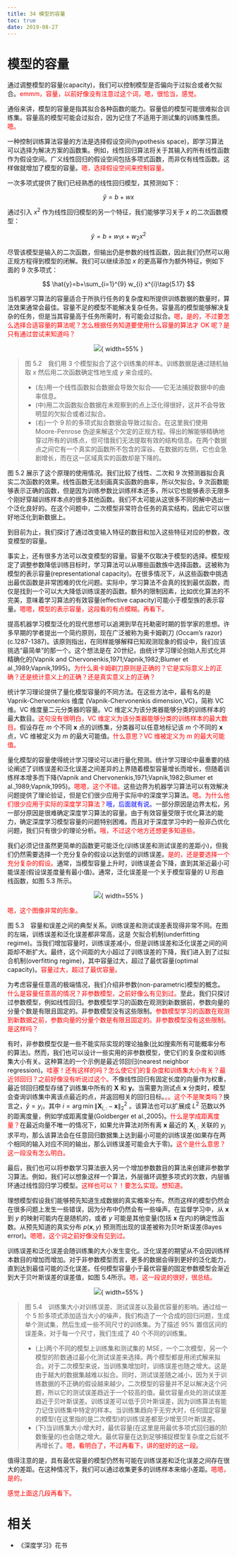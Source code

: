 ```yaml
---
title: 34 模型的容量
toc: true
date: 2019-08-27
---
```



# 模型的容量

通过调整模型的容量(capacity)，我们可以控制模型是否偏向于过拟合或者欠拟合。<span style="color:red;">emmm，容量，以前好像没有注意过这个词，嗯，很恰当，感觉。</span>

通俗来讲，模型的容量是指其拟合各种函数的能力。容量低的模型可能很难拟合训练集。容量高的模型可能会过拟合，因为记住了不适用于测试集的训练集性质。<span style="color:red;">嗯。</span>

一种控制训练算法容量的方法是选择假设空间(hypothesis space)，即学习算法可以选择为解决方案的函数集。例如，线性回归算法将关于其输入的所有线性函数作为假设空间。广义线性回归的假设空间包括多项式函数，而非仅有线性函数。这样做就增加了模型的容量。<span style="color:red;">嗯，选择假设空间来控制容量。</span>

一次多项式提供了我们已经熟悉的线性回归模型，其预测如下：

$$
\hat{y}=b+w x\tag{5.15}
$$

通过引入 $x^{2}$ 作为线性回归模型的另一个特征，我们能够学习关于 $x$ 的二次函数模型：

$$
\hat{y}=b+w_{1} x+w_{2} x^{2}\tag{5.16}
$$

尽管该模型是输入的二次函数，但输出仍是参数的线性函数，因此我们仍然可以用正规方程得到模型的闭解。我们可以继续添加 $x$ 的更高幂作为额外特征，例如下面的 $9$ 次多项式：

$$
\hat{y}=b+\sum_{i=1}^{9} w_{i} x^{i}\tag{5.17}
$$

当机器学习算法的容量适合于所执行任务的复杂度和所提供训练数据的数量时，算法效果通常会最佳。容量不足的模型不能解决复杂任务。容量高的模型能够解决复杂的任务，但是当其容量高于任务所需时，有可能会过拟合。<span style="color:red;">嗯，是的，不过要怎么选择合适容量的算法呢？怎么根据任务知道要使用什么容量的算法才 OK 呢？是只有通过尝试来知道吗？</span>

<center>

![](http://images.iterate.site/blog/image/20190519/N5sdPO9pdHEW.png?imageslim){ width=55% }

</center>

> 图 5.2　我们用 3 个模型拟合了这个训练集的样本。训练数据是通过随机抽取 $x$ 然后用二次函数确定性地生成 $y$ 来合成的。
>
> - (左)用一个线性函数拟合数据会导致欠拟合——它无法捕捉数据中的曲率信息。
> - (中)用二次函数拟合数据在未观察到的点上泛化得很好，这并不会导致明显的欠拟合或者过拟合。
> - (右)一个 9 阶的多项式拟合数据会导致过拟合。在这里我们使用 Moore-Penrose 伪逆来解这个欠定的正规方程。得出的解能够精确地穿过所有的训练点，但可惜我们无法提取有效的结构信息。在两个数据点之间它有一个真实的函数所不包含的深谷。在数据的左侧，它也会急剧增长，而在这一区域真实的函数却是下降的。


图 5.2 展示了这个原理的使用情况。我们比较了线性、二次和 9 次预测器拟合真实二次函数的效果。线性函数无法刻画真实函数的曲率，所以欠拟合。9 次函数能够表示正确的函数，但是因为训练参数比训练样本还多，所以它也能够表示无限多个刚好穿越训练样本点的很多其他函数。我们不太可能从这很多不同的解中选出一个泛化良好的。在这个问题中，二次模型非常符合任务的真实结构，因此它可以很好地泛化到新数据上。

到目前为止，我们探讨了通过改变输入特征的数目和加入这些特征对应的参数，改变模型的容量。

事实上，还有很多方法可以改变模型的容量。容量不仅取决于模型的选择。模型规定了调整参数降低训练目标时，学习算法可以从哪些函数族中选择函数。这被称为模型的表示容量(representational capacity)。在很多情况下，从这些函数中挑选出最优函数是非常困难的优化问题。实际中，学习算法不会真的找到最优函数，而仅是找到一个可以大大降低训练误差的函数。额外的限制因素，比如优化算法的不完美，意味着学习算法的有效容量(effective capacity)可能小于模型族的表示容量。<span style="color:red;">嗯嗯，模型的表示容量，这段看的有点模糊。再看下。</span>

提高机器学习模型泛化的现代思想可以追溯到早在托勒密时期的哲学家的思想。许多早期的学者提出一个简约原则，现在广泛被称为奥卡姆剃刀 (Occam’s razor)(c.1287-1387)。该原则指出，在同样能够解释已知观测现象的假设中，我们应该挑选“最简单”的那一个。这个想法是在 20世纪，由统计学习理论创始人形式化并精确化的(Vapnik and Chervonenkis,1971;Vapnik,1982;Blumer et al.,1989;Vapnik,1995)。<span style="color:red;">为什么奥卡姆剃刀原则是正确的？它是实际意义上的正确？还是统计意义上的正确？还是真实意义上的正确？</span>


统计学习理论提供了量化模型容量的不同方法。在这些方法中，最有名的是 Vapnik-Chervonenkis 维度 (Vapnik-Chervonenkis dimension,VC)，简称 VC 维。VC 维度量二元分类器的容量。VC 维定义为该分类器能够分类的训练样本的最大数目。<span style="color:red;">这句没有很明白，VC 维定义为该分类器能够分类的训练样本的最大数目。</span>假设存在 $m$ 个不同 $\boldsymbol{x}$ 点的训练集，分类器可以任意地标记该 $m$ 个不同的 $\boldsymbol{x}$ 点，VC 维被定义为 $m$ 的最大可能值。<span style="color:red;">什么意思？VC 维被定义为 $m$ 的最大可能值。</span>

量化模型的容量使得统计学习理论可以进行量化预测。统计学习理论中最重要的结论阐述了训练误差和泛化误差之间差异的上界随着模型容量增长而增长，但随着训练样本增多而下降(Vapnik and Chervonenkis,1971;Vapnik,1982;Blumer et al.,1989;Vapnik,1995)。<span style="color:red;">嗯嗯，这个不错。</span>这些边界为机器学习算法可以有效解决问题提供了理论验证，但是它们很少应用于实际中的深度学习算法。<span style="color:red;">嗯。为什么他们很少应用于实际的深度学习算法？</span><span style="color:blue;">哦，后面就有说。</span>一部分原因是边界太松，另一部分原因是很难确定深度学习算法的容量。由于有效容量受限于优化算法的能力，确定深度学习模型容量的问题特别困难。而且对于深度学习中的一般非凸优化问题，我们只有很少的理论分析。<span style="color:red;">哦，不过这个地方还想更多知道些。</span>


我们必须记住虽然更简单的函数更可能泛化(训练误差和测试误差的差距小)，但我们仍然需要选择一个充分复杂的假设以达到低的训练误差。<span style="color:red;">是的，还是要选择一个充分复杂的假设。</span>通常，当模型容量上升时，训练误差会下降，直到其渐近最小可能误差(假设误差度量有最小值)。通常，泛化误差是一个关于模型容量的 U 形曲线函数，如图 5.3 所示。


<center>

![](http://images.iterate.site/blog/image/20190520/lejNIDu4GFSR.png?imageslim){ width=55% }

</center>


<span style="color:red;">嗯，这个图像非常的形象。</span>

图 5.3　容量和误差之间的典型关系。训练误差和测试误差表现得非常不同。在图的左端，训练误差和泛化误差都非常高，这是 欠拟合机制(underfitting regime)。当我们增加容量时，训练误差减小，但是训练误差和泛化误差之间的间距却不断扩大。最终，这个间距的大小超过了训练误差的下降，我们进入到了过拟合机制(overfitting regime)，其中容量过大，超过了最优容量(optimal capacity)。<span style="color:red;">容量过大，超过了最优容量。</span>


为考虑容量任意高的极端情况，我们介绍非参数(non-parametric)模型的概念。<span style="color:red;">什么是容量任意高的情况？非参数模型，之前好像么有见到过。</span>至此，我们只探讨过参数模型，例如线性回归。参数模型学习的函数在观测到新数据前，参数向量的分量个数是有限且固定的。非参数模型没有这些限制。<span style="color:red;">参数模型学习的函数在观测到新数据之前，参数向量的分量个数是有限且固定的。非参数模型没有这些限制。是这样吗？</span>

有时，非参数模型仅是一些不能实际实现的理论抽象(比如搜索所有可能概率分布的算法)。然而，我们也可以设计一些实用的非参数模型，使它们的复杂度和训练集大小有关。这种算法的一个示例是最近邻回归(nearest neighbor regression)。<span style="color:red;">哇塞！还有这样的吗？怎么使它们的复杂度和训练集大小有关？最近邻回归？之前好像没有听说过这个。</span>不像线性回归有固定长度的向量作为权重，最近邻回归模型存储了训练集中所有的 $\boldsymbol{X}$ 和 $\boldsymbol{y}$。当需要为测试点 $\boldsymbol{x}$ 分类时，模型会查询训练集中离该点最近的点，并返回相关的回归目标。<span style="color:red;">。。这个不是聚类吗？</span>换言之，$\hat{y}=y_{i}$，其中 $i=\arg \min \left\|\boldsymbol{X}_{i, :}-\boldsymbol{x}\right\|_{2}^{2}$ 。该算法也可以扩展成 $L^{2}$ 范数以外的距离度量，例如学成距离度量(Goldberger et al.,2005)。<span style="color:red;">什么是学成距离度量？</span>在最近向量不唯一的情况下，如果允许算法对所有离 $\boldsymbol{x}$ 最近的 $\boldsymbol{X}_{i,:}$ 关联的 $y_{i}$ 求平均，那么该算法会在任意回归数据集上达到最小可能的训练误差(如果存在两个相同的输入对应不同的输出，那么训练误差可能会大于零)。<span style="color:red;">这个是什么意思？这一段没有怎么明白。</span>



最后，我们也可以将参数学习算法嵌入另一个增加参数数目的算法来创建非参数学习算法。例如，我们可以想象这样一个算法，外层循环调整多项式的次数，内层循环通过线性回归学习模型。<span style="color:red;">这样也可以？！要怎么实现。想知道。</span>


理想模型假设我们能够预先知道生成数据的真实概率分布。然而这样的模型仍然会在很多问题上发生一些错误，因为分布中仍然会有一些噪声。在监督学习中，从 $\boldsymbol{x}$ 到 $y$ 的映射可能内在是随机的，或者 $y$ 可能是其他变量(包括 $\boldsymbol{x}$ 在内)的确定性函数。从预先知道的真实分布 $p(\boldsymbol{x}, y)$ 预测而出现的误差被称为贝叶斯误差(Bayes error)。<span style="color:red;">嗯嗯，这个词之前好像没有见到过。</span>

训练误差和泛化误差会随训练集的大小发生变化。泛化误差的期望从不会因训练样本数目的增加而增加。对于非参数模型而言，更多的数据会得到更好的泛化能力，直到达到最佳可能的泛化误差。任何模型容量小于最优容量的固定参数模型会渐近到大于贝叶斯误差的误差值，如图 5.4所示。<span style="color:red;">嗯，这一段说的很好，很总结。</span>

<center>

![](http://images.iterate.site/blog/image/20190522/aUxVmUivhSrj.png?imageslim){ width=55% }

</center>

> 图 5.4　训练集大小对训练误差、测试误差以及最优容量的影响。通过给一个 5 阶多项式添加适当大小的噪声，我们构造了一个合成的回归问题，生成单个测试集，然后生成一些不同尺寸的训练集。为了描述 95% 置信区间的误差条，对于每一个尺寸，我们生成了 40 个不同的训练集。
>
> - (上)两个不同的模型上训练集和测试集的 MSE，一个二次模型，另一个模型的阶数通过最小化测试误差来选择。两个模型都是用闭式解来拟合。对于二次模型来说，当训练集增加时，训练误差也随之增大。这是由于越大的数据集越难以拟合。同时，测试误差随之减小，因为关于训练数据的不正确的假设越来越少。二次模型的容量并不足以解决这个问题，所以它的测试误差趋近于一个较高的值。最优容量点处的测试误差趋近于贝叶斯误差。训练误差可以低于贝叶斯误差，因为训练算法有能力记住训练集中特定的样本。当训练集趋向于无穷大时，任何固定容量的模型(在这里指的是二次模型)的训练误差都至少增至贝叶斯误差。
> - (下)当训练集大小增大时，最优容量(在这里是用最优多项式回归器的阶数衡量的)也会随之增大。最优容量在达到足够捕捉模型复杂度之后就不再增长了。<span style="color:red;">嗯，看明白了，不过再看下，讲的挺好的这一段。</span>



值得注意的是，具有最优容量的模型仍然有可能在训练误差和泛化误差之间存在很大的差距。在这种情况下，我们可以通过收集更多的训练样本来缩小差距。<span style="color:red;">嗯嗯，是的。</span>


<span style="color:red;">感觉上面这几段再看下。</span>







# 相关

- 《深度学习》花书
